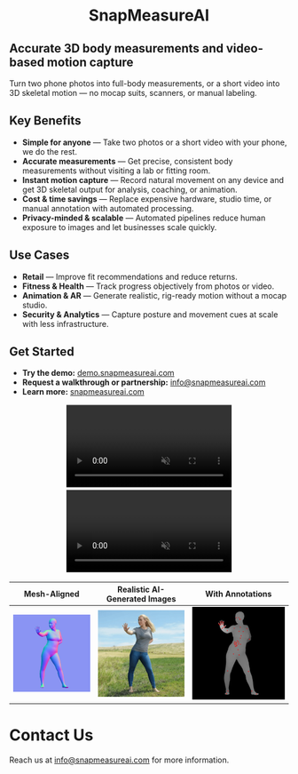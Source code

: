 <h1 align="center"><strong>SnapMeasureAI</strong></h1>

## Accurate 3D body measurements and video-based motion capture

Turn two phone photos into full-body measurements, or a short video into 3D skeletal motion — no mocap suits, scanners, or manual labeling.

## Key Benefits
- **Simple for anyone** — Take two photos or a short video with your phone, we do the rest.  
- **Accurate measurements** — Get precise, consistent body measurements without visiting a lab or fitting room.  
- **Instant motion capture** — Record natural movement on any device and get 3D skeletal output for analysis, coaching, or animation.  
- **Cost & time savings** — Replace expensive hardware, studio time, or manual annotation with automated processing.  
- **Privacy-minded & scalable** — Automated pipelines reduce human exposure to images and let businesses scale quickly.

## Use Cases
- **Retail** — Improve fit recommendations and reduce returns.  
- **Fitness & Health** — Track progress objectively from photos or video.  
- **Animation & AR** — Generate realistic, rig-ready motion without a mocap studio.  
- **Security & Analytics** — Capture posture and movement cues at scale with less infrastructure.

## Get Started
- **Try the demo:** [demo.snapmeasureai.com](http://demo.snapmeasureai.com)  
- **Request a walkthrough or partnership:** info@snapmeasureai.com  
- **Learn more:** [snapmeasureai.com](http://snapmeasureai.com)  

<div align="center">
  <video src="https://github.com/user-attachments/assets/a87d42d6-53d2-41b0-a57c-cd6b5a22a1ab" controls="controls" muted="muted" playsinline="playsinline" style="clip-path: inset(1px 1px);"/>
</div>

<div align="center">
  <video src="https://github.com/user-attachments/assets/7a7f5ac7-7863-4039-9499-d8ff223350b6" controls="controls" muted="muted" playsinline="playsinline" style="clip-path: inset(1px 1px);"/>
</div>

| Mesh-Aligned | Realistic AI-Generated Images | With Annotations |
:-------------------------:|:-------------------------:|:-------------------------:
![](https://github.com/snapmeasureai/website/blob/main/img/synthetic_image_control.webp) | ![](https://github.com/snapmeasureai/website/blob/main/img/synthetic_image.webp) | ![](https://github.com/snapmeasureai/website/blob/main/img/synthetic_image_keypoints.webp)

# Contact Us

Reach us at info@snapmeasureai.com for more information.
